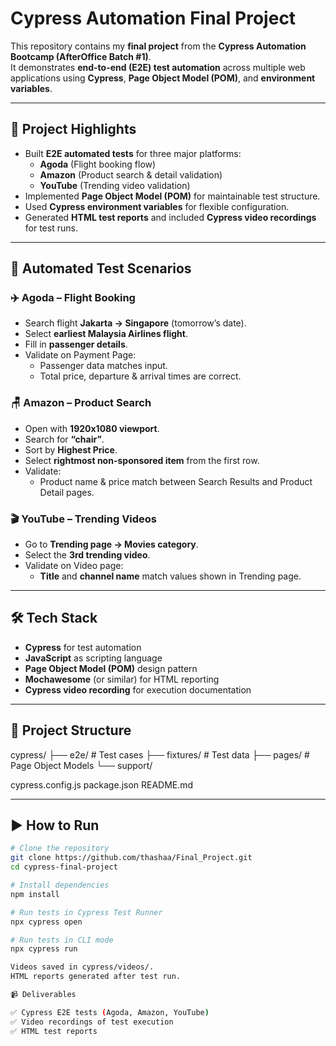 # Cypress Automation Final Project

This repository contains my **final project** from the **Cypress Automation Bootcamp (AfterOffice Batch #1)**.  
It demonstrates **end-to-end (E2E) test automation** across multiple web applications using **Cypress**, **Page Object Model (POM)**, and **environment variables**.

---

## 🌟 Project Highlights
- Built **E2E automated tests** for three major platforms:  
  - **Agoda** (Flight booking flow)  
  - **Amazon** (Product search & detail validation)  
  - **YouTube** (Trending video validation)  
- Implemented **Page Object Model (POM)** for maintainable test structure.  
- Used **Cypress environment variables** for flexible configuration.  
- Generated **HTML test reports** and included **Cypress video recordings** for test runs.  

---

## 🔎 Automated Test Scenarios

### ✈️ Agoda – Flight Booking
- Search flight **Jakarta → Singapore** (tomorrow’s date).  
- Select **earliest Malaysia Airlines flight**.  
- Fill in **passenger details**.  
- Validate on Payment Page:  
  - Passenger data matches input.  
  - Total price, departure & arrival times are correct.  

### 🪑 Amazon – Product Search
- Open with **1920x1080 viewport**.  
- Search for **“chair”**.  
- Sort by **Highest Price**.  
- Select **rightmost non-sponsored item** from the first row.  
- Validate:  
  - Product name & price match between Search Results and Product Detail pages.  

### 🎬 YouTube – Trending Videos
- Go to **Trending page → Movies category**.  
- Select the **3rd trending video**.  
- Validate on Video page:  
  - **Title** and **channel name** match values shown in Trending page.  

---

## 🛠️ Tech Stack
- **Cypress** for test automation  
- **JavaScript** as scripting language  
- **Page Object Model (POM)** design pattern  
- **Mochawesome** (or similar) for HTML reporting  
- **Cypress video recording** for execution documentation  

---

## 📂 Project Structure
cypress/
├── e2e/ # Test cases
├── fixtures/ # Test data
├── pages/ # Page Object Models
└── support/

cypress.config.js
package.json
README.md

---

## ▶️ How to Run
```bash
# Clone the repository
git clone https://github.com/thashaa/Final_Project.git
cd cypress-final-project

# Install dependencies
npm install

# Run tests in Cypress Test Runner
npx cypress open

# Run tests in CLI mode
npx cypress run

Videos saved in cypress/videos/.
HTML reports generated after test run.

📹 Deliverables

✅ Cypress E2E tests (Agoda, Amazon, YouTube)
✅ Video recordings of test execution
✅ HTML test reports

